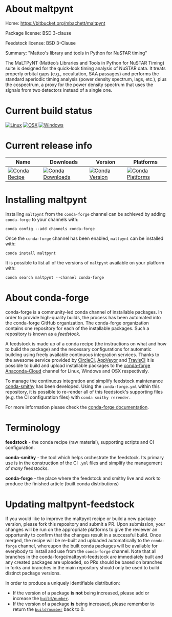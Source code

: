 About maltpynt
==============

Home: https://bitbucket.org/mbachett/maltpynt

Package license: BSD 3-clause

Feedstock license: BSD 3-Clause

Summary: "Matteo's library and tools in Python for NuSTAR timing"

The MaLTPyNT (Matteo’s Libraries and Tools in Python for NuSTAR Timing)
suite is designed for the quick-look timing analysis of NuSTAR data. It
treats properly orbital gaps (e.g., occultation, SAA passages) and
performs the standard aperiodic timing analysis (power density spectrum,
lags, etc.), plus the cospectrum, a proxy for the power density spectrum
that uses the signals from two detectors instead of a single one.


Current build status
====================

[![Linux](https://img.shields.io/circleci/project/github/conda-forge/maltpynt-feedstock/master.svg?label=Linux)](https://circleci.com/gh/conda-forge/maltpynt-feedstock)
[![OSX](https://img.shields.io/travis/conda-forge/maltpynt-feedstock/master.svg?label=macOS)](https://travis-ci.org/conda-forge/maltpynt-feedstock)
[![Windows](https://img.shields.io/appveyor/ci/conda-forge/maltpynt-feedstock/master.svg?label=Windows)](https://ci.appveyor.com/project/conda-forge/maltpynt-feedstock/branch/master)

Current release info
====================

| Name | Downloads | Version | Platforms |
| --- | --- | --- | --- |
| [![Conda Recipe](https://img.shields.io/badge/recipe-maltpynt-green.svg)](https://anaconda.org/conda-forge/maltpynt) | [![Conda Downloads](https://img.shields.io/conda/dn/conda-forge/maltpynt.svg)](https://anaconda.org/conda-forge/maltpynt) | [![Conda Version](https://img.shields.io/conda/vn/conda-forge/maltpynt.svg)](https://anaconda.org/conda-forge/maltpynt) | [![Conda Platforms](https://img.shields.io/conda/pn/conda-forge/maltpynt.svg)](https://anaconda.org/conda-forge/maltpynt) |

Installing maltpynt
===================

Installing `maltpynt` from the `conda-forge` channel can be achieved by adding `conda-forge` to your channels with:

```
conda config --add channels conda-forge
```

Once the `conda-forge` channel has been enabled, `maltpynt` can be installed with:

```
conda install maltpynt
```

It is possible to list all of the versions of `maltpynt` available on your platform with:

```
conda search maltpynt --channel conda-forge
```


About conda-forge
=================

conda-forge is a community-led conda channel of installable packages.
In order to provide high-quality builds, the process has been automated into the
conda-forge GitHub organization. The conda-forge organization contains one repository
for each of the installable packages. Such a repository is known as a *feedstock*.

A feedstock is made up of a conda recipe (the instructions on what and how to build
the package) and the necessary configurations for automatic building using freely
available continuous integration services. Thanks to the awesome service provided by
[CircleCI](https://circleci.com/), [AppVeyor](https://www.appveyor.com/)
and [TravisCI](https://travis-ci.org/) it is possible to build and upload installable
packages to the [conda-forge](https://anaconda.org/conda-forge)
[Anaconda-Cloud](https://anaconda.org/) channel for Linux, Windows and OSX respectively.

To manage the continuous integration and simplify feedstock maintenance
[conda-smithy](https://github.com/conda-forge/conda-smithy) has been developed.
Using the ``conda-forge.yml`` within this repository, it is possible to re-render all of
this feedstock's supporting files (e.g. the CI configuration files) with ``conda smithy rerender``.

For more information please check the [conda-forge documentation](https://conda-forge.org/docs/).

Terminology
===========

**feedstock** - the conda recipe (raw material), supporting scripts and CI configuration.

**conda-smithy** - the tool which helps orchestrate the feedstock.
                   Its primary use is in the construction of the CI ``.yml`` files
                   and simplify the management of *many* feedstocks.

**conda-forge** - the place where the feedstock and smithy live and work to
                  produce the finished article (built conda distributions)


Updating maltpynt-feedstock
===========================

If you would like to improve the maltpynt recipe or build a new
package version, please fork this repository and submit a PR. Upon submission,
your changes will be run on the appropriate platforms to give the reviewer an
opportunity to confirm that the changes result in a successful build. Once
merged, the recipe will be re-built and uploaded automatically to the
`conda-forge` channel, whereupon the built conda packages will be available for
everybody to install and use from the `conda-forge` channel.
Note that all branches in the conda-forge/maltpynt-feedstock are
immediately built and any created packages are uploaded, so PRs should be based
on branches in forks and branches in the main repository should only be used to
build distinct package versions.

In order to produce a uniquely identifiable distribution:
 * If the version of a package **is not** being increased, please add or increase
   the [``build/number``](https://conda.io/docs/user-guide/tasks/build-packages/define-metadata.html#build-number-and-string).
 * If the version of a package **is** being increased, please remember to return
   the [``build/number``](https://conda.io/docs/user-guide/tasks/build-packages/define-metadata.html#build-number-and-string)
   back to 0.
